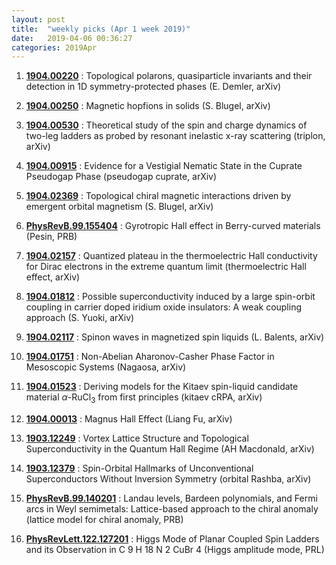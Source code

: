 ```yaml
---
layout: post
title:  "weekly picks (Apr 1 week 2019)"
date:   2019-04-06 00:36:27
categories: 2019Apr
---
```

 
1. **[1904.00220](http://arxiv.org/abs/1904.00220)** : Topological polarons, quasiparticle invariants and their detection in 1D symmetry-protected phases (E. Demler, arXiv)
			
1. **[1904.00250](http://arxiv.org/abs/1904.00250)** : Magnetic hopfions in solids (S. Blugel, arXiv)
			
1. **[1904.00530](http://arxiv.org/abs/1904.00530)** : Theoretical study of the spin and charge dynamics of two-leg ladders as probed by resonant inelastic x-ray scattering (triplon, arXiv)

1. **[1904.00915](http://arxiv.org/abs/1904.00915)** : Evidence for a Vestigial Nematic State in the Cuprate Pseudogap Phase (pseudogap cuprate, arXiv)

 
1. **[1904.02369](http://arxiv.org/abs/1904.02369)** : Topological chiral magnetic interactions driven by emergent orbital magnetism (S. Blugel, arXiv)

1. **[PhysRevB.99.155404](https://link.aps.org/doi/10.1103/PhysRevB.99.155404)** : Gyrotropic Hall effect in Berry-curved materials (Pesin, PRB)

1. **[1904.02157](http://arxiv.org/abs/1904.02157)** : Quantized plateau in the thermoelectric Hall conductivity for Dirac electrons in the extreme quantum limit (thermoelectric Hall effect, arXiv)

 
1. **[1904.01812](http://arxiv.org/abs/1904.01812)** : Possible superconductivity induced by a large spin-orbit coupling in carrier doped iridium oxide insulators: A weak coupling approach (S. Yuoki, arXiv)
			
1. **[1904.02117](http://arxiv.org/abs/1904.02117)** : Spinon waves in magnetized spin liquids (L. Balents, arXiv)
				
1. **[1904.01751](http://arxiv.org/abs/1904.01751)** : Non-Abelian Aharonov-Casher Phase Factor in Mesoscopic Systems (Nagaosa, arXiv)

1. **[1904.01523](http://arxiv.org/abs/1904.01523)** : Deriving models for the Kitaev spin-liquid candidate material $\alpha$-RuCl$_3$ from first principles (kitaev cRPA, arXiv)
				    

1. **[1904.00013](http://arxiv.org/abs/1904.00013)** : Magnus Hall Effect (Liang Fu, arXiv)

1. **[1903.12249](http://arxiv.org/abs/1903.12249)** : Vortex Lattice Structure and Topological Superconductivity in the Quantum Hall Regime (AH Macdonald, arXiv)


1. **[1903.12379](http://arxiv.org/abs/1903.12379)** : Spin-Orbital Hallmarks of Unconventional Superconductors Without Inversion Symmetry (orbital Rashba, arXiv)

1. **[PhysRevB.99.140201](https://link.aps.org/doi/10.1103/PhysRevB.99.140201)** : Landau levels, Bardeen polynomials, and Fermi arcs in Weyl semimetals: Lattice-based approach to the chiral anomaly (lattice model for chiral anomaly, PRB)
			
1. **[PhysRevLett.122.127201](https://link.aps.org/doi/10.1103/PhysRevLett.122.127201)** : Higgs Mode of Planar Coupled Spin Ladders and its Observation in C 9 H 18 N 2 CuBr 4 (Higgs amplitude mode, PRL)


